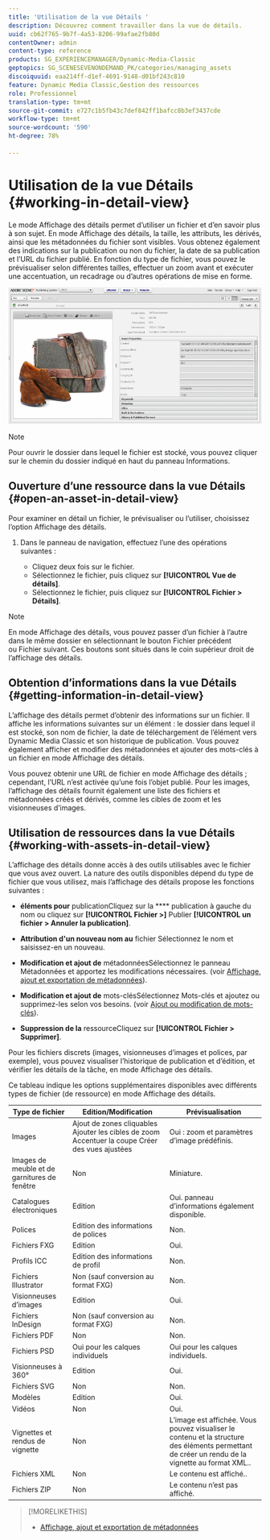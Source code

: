 ```yaml
---
title: 'Utilisation de la vue Détails '
description: Découvrez comment travailler dans la vue de détails.
uuid: cb62f765-9b7f-4a53-8206-99afae2fb80d
contentOwner: admin
content-type: reference
products: SG_EXPERIENCEMANAGER/Dynamic-Media-Classic
geptopics: SG_SCENESEVENONDEMAND_PK/categories/managing_assets
discoiquuid: eaa214ff-d1ef-4691-9148-d01bf243c810
feature: Dynamic Media Classic,Gestion des ressources
role: Professionnel
translation-type: tm+mt
source-git-commit: e727c1b5fb43c7def842ff1bafcc8b3ef3437cde
workflow-type: tm+mt
source-wordcount: '590'
ht-degree: 78%

---
```



# Utilisation de la vue Détails {#working-in-detail-view}

Le mode Affichage des détails permet d’utiliser un fichier et d’en savoir plus à son sujet. En mode Affichage des détails, la taille, les attributs, les dérivés, ainsi que les métadonnées du fichier sont visibles. Vous obtenez également des indications sur la publication ou non du fichier, la date de sa publication et l’URL du fichier publié. En fonction du type de fichier, vous pouvez le prévisualiser selon différentes tailles, effectuer un zoom avant et exécuter une accentuation, un recadrage ou d’autres opérations de mise en forme.

<!-- 

Comment Type: remark
Last Modified By: Rick Brough (rbrough@adobe.com)
Last Modified Date: 2018-06-14T13:52:46.623-0400

<p>as_detail_view_popup.png found in Downloads on local in folder "scene7-images"</p>

 -->

![Vue Détails](/help/assets/image_0.img.png)

>[!NOTE]
>
>Pour ouvrir le dossier dans lequel le fichier est stocké, vous pouvez cliquer sur le chemin du dossier indiqué en haut du panneau Informations.

## Ouverture d’une ressource dans la vue Détails {#open-an-asset-in-detail-view}

Pour examiner en détail un fichier, le prévisualiser ou l’utiliser, choisissez l’option Affichage des détails. 

1. Dans le panneau de navigation, effectuez l’une des opérations suivantes :

   * Cliquez deux fois sur le fichier.
   * Sélectionnez le fichier, puis cliquez sur **[!UICONTROL Vue de détails]**.
   * Sélectionnez le fichier, puis cliquez sur **[!UICONTROL Fichier > Détails]**.

>[!NOTE]
>
>En mode Affichage des détails, vous pouvez passer d’un fichier à l’autre dans le même dossier en sélectionnant le bouton Fichier précédent ou Fichier suivant. Ces boutons sont situés dans le coin supérieur droit de l’affichage des détails.

## Obtention d’informations dans la vue Détails {#getting-information-in-detail-view}

L’affichage des détails permet d’obtenir des informations sur un fichier. Il affiche les informations suivantes sur un élément : le dossier dans lequel il est stocké, son nom de fichier, la date de téléchargement de l’élément vers Dynamic Media Classic et son historique de publication. Vous pouvez également afficher et modifier des métadonnées et ajouter des mots-clés à un fichier en mode Affichage des détails.

Vous pouvez obtenir une URL de fichier en mode Affichage des détails ; cependant, l’URL n’est activée qu’une fois l’objet publié. Pour les images, l’affichage des détails fournit également une liste des fichiers et métadonnées créés et dérivés, comme les cibles de zoom et les visionneuses d’images.

## Utilisation de ressources dans la vue Détails {#working-with-assets-in-detail-view}

L’affichage des détails donne accès à des outils utilisables avec le fichier que vous avez ouvert. La nature des outils disponibles dépend du type de fichier que vous utilisez, mais l’affichage des détails propose les fonctions suivantes :

* **éléments pour**
publicationCliquez sur la  **** publication à gauche du nom ou cliquez sur  **[!UICONTROL Fichier >]** Publier  **[!UICONTROL un fichier > Annuler la publication]**.

* **Attribution d&#39;un nouveau nom au**
fichier Sélectionnez le nom et saisissez-en un nouveau.

* **Modification et ajout de**
métadonnéesSélectionnez le panneau Métadonnées et apportez les modifications nécessaires. (voir [Affichage, ajout et exportation de métadonnées](/help/viewing-adding-exporting-metadata.md)).

* **Modification et ajout de**
mots-clésSélectionnez Mots-clés et ajoutez ou supprimez-les selon vos besoins. (voir [Ajout ou modification de mots-clés](/help/viewing-adding-exporting-metadata.md)).

* **Suppression de la**
ressourceCliquez sur  **[!UICONTROL Fichier > Supprimer]**.

Pour les fichiers discrets (images, visionneuses d’images et polices, par exemple), vous pouvez visualiser l’historique de publication et d’édition, et vérifier les détails de la tâche, en mode Affichage des détails.

Ce tableau indique les options supplémentaires disponibles avec différents types de fichier (de ressource) en mode Affichage des détails.

| Type de fichier | Edition/Modification | Prévisualisation |
|--- |--- |--- |
| Images | Ajout de zones cliquables Ajouter les cibles de zoom Accentuer la coupe Créer des vues ajustées | Oui : zoom et paramètres d’image prédéfinis. |
| Images de meuble et de garnitures de fenêtre | Non | Miniature. |
| Catalogues électroniques | Edition | Oui. panneau d’informations également disponible. |
| Polices | Edition des informations de polices | Non. |
| Fichiers FXG | Edition | Oui. |
| Profils ICC | Edition des informations de profil | Non. |
| Fichiers Illustrator | Non (sauf conversion au format FXG) | Non. |
| Visionneuses d’images | Edition | Oui. |
| Fichiers InDesign | Non (sauf conversion au format FXG) | Non. |
| Fichiers PDF | Non | Non. |
| Fichiers PSD | Oui pour les calques individuels | Oui pour les calques individuels. |
| Visionneuses à 360° | Edition | Oui. |
| Fichiers SVG | Non | Non. |
| Modèles | Edition | Oui. |
| Vidéos | Non | Oui. |
| Vignettes et rendus de vignette | Non | L’image est affichée. Vous pouvez visualiser le contenu et la structure des éléments permettant de créer un rendu de la vignette au format XML.. |
| Fichiers XML | Non | Le contenu est affiché.. |
| Fichiers ZIP | Non | Le contenu n’est pas affiché. |

>[!MORELIKETHIS]
>
>* [Affichage, ajout et exportation de métadonnées](viewing-adding-exporting-metadata.md#viewing_adding_and_exporting_metadata)

